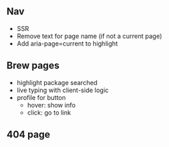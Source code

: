 ## Nav

- SSR
- Remove text for page name (if not a current page)
- Add aria-page=current to highlight

## Brew pages

- highlight package searched
- live typing with client-side logic
- profile for button
  - hover: show info
  - click: go to link

## 404 page
